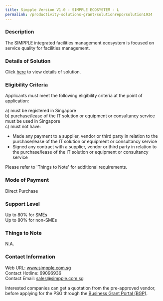```yaml
---
title: Simpple Version V1.0 - SIMPPLE ECOSYSTEM - L
permalink: /productivity-solutions-grant/solutionrepo/solution1934
---
```


### Description

The SIMPPLE integrated facilities management ecosystem is focused on service quality for facilities management.

### Details of Solution

Click <a href='https://www.gobusiness.gov.sg/images/psg/IFSC_20200145_Desensitised_Annex_3_Part_4.pdf' target='_blank'>here</a> to view details of solution.

### Eligibility Criteria

Applicants must meet the following eligibility criteria at the point of application:

a) must be registered in Singapore <br>
b) purchase/lease of the IT solution or equipment or consultancy service must be used in Singapore <br>
c) must not have:
- Made any payment to a supplier, vendor or third party in relation to the purchase/lease of the IT solution or equipment or consultancy service
- Signed any contract with a supplier, vendor or third party in relation to the purchase/lease of the IT solution or equipment or consultancy service

Please refer to 'Things to Note' for additional requirements.

### Mode of Payment
Direct Purchase

### Support Level
Up to 80% for SMEs <br>
Up to 80% for non-SMEs

### Things to Note
N.A.

### Contact Information
Web URL: www.simpple.com.sg <br>Contact Hotline: 69096936 <br>Contact Email: sales@simpple.com.sg <br>

Interested companies can get a quotation from the pre-approved vendor, before applying for the PSG through the <a target='_blank' href='https://www.businessgrants.gov.sg/'>Business Grant Portal (BGP)</a>.
